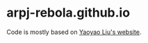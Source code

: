 # arpj-rebola.github.io

Code is mostly based on [Yaoyao Liu's website](https://yaoyao-liu.github.io).